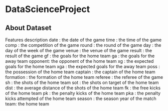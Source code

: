 # DataScienceProject

## About Dataset
Features description
date : the date of the game
time : the time of the game
comp : the competition of the game
round : the round of the game
day : the day of the week of the game
venue : the venue of the game
result : the result of the game
gf : the goals for the home team
ga : the goals for the away team
opponent: the opponent of the home team
xg : the expected goals for the home team
xga : the expected goals for the away team
poss : the possession of the home team
captain : the captain of the home team
formation : the formation of the home team
referee : the referee of the game
sh : the shots of the home team
sot : the shots on target of the home team
dist : the average distance of the shots of the home team
fk : the free kicks of the home team
pk : the penalty kicks of the home team
pka : the penalty kicks attempted of the home team
season : the season year of the match
team: the home team
